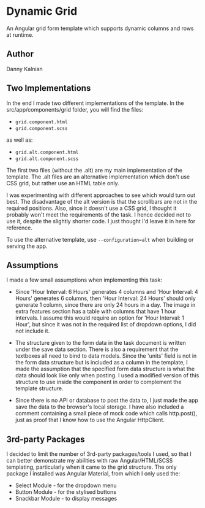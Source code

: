 # Dynamic Grid

An Angular grid form template which supports dynamic columns and rows at runtime.

## Author

Danny Kalnian

## Two Implementations

In the end I made two different implementations of the template.
In the src/app/components/grid folder, you will find the files:

- `grid.component.html`
- `grid.component.scss`

as well as:

- `grid.alt.component.html`
- `grid.alt.component.scss`

The first two files (without the .alt) are my main implementation of the template.
The .alt files are an alternative implementation which don't use CSS grid, but rather use an HTML table only.

I was experimenting with different approaches to see which would turn out best.
The disadvantage of the alt version is that the scrollbars are not in the required positions. Also, since it doesn't use a CSS grid, I thought it probably won't meet the requirements of the task. I hence decided not to use it, despite the slightly shorter code. I just thought I'd leave it in here for reference.

To use the alternative template, use `--configuration=alt` when building or serving the app.

## Assumptions

I made a few small assumptions when implementing this task:

- Since 'Hour Interval: 6 Hours' generates 4 columns and 'Hour Interval: 4 Hours' generates 6 columns, then 'Hour Interval: 24 Hours' should only generate 1 column, since there are only 24 hours in a day. The image in extra features section has a table with columns that have 1 hour intervals. I assume this would require an option for 'Hour Interval: 1 Hour', but since it was not in the required list of dropdown options, I did not include it.

- The structure given to the form data in the task document is written under the save data section. There is also a requirement that the textboxes all need to bind to data models. Since the 'units' field is not in the form data structure but is included as a column in the template, I made the assumption that the specified form data structure is what the data should look like only when posting. I used a modified version of this structure to use inside the component in order to complement the template structure.

- Since there is no API or database to post the data to, I just made the app save the data to the browser's local storage. I have also included a comment containing a small piece of mock code which calls http.post(), just as proof that I know how to use the Angular HttpClient.

## 3rd-party Packages

I decided to limit the number of 3rd-party packages/tools I used, so that I can better demonstrate my abilities with raw Angular/HTML/SCSS templating, particularly when it came to the grid structure.
The only package I installed was Angular Material, from which I only used the:

- Select Module - for the dropdown menu
- Button Module - for the stylised buttons
- Snackbar Module - to display messages
